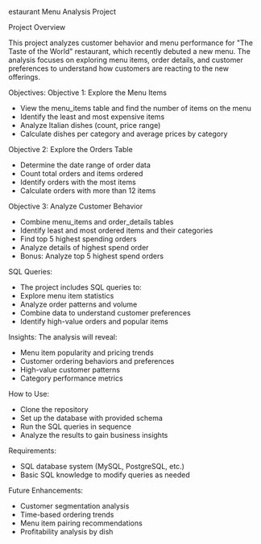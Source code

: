 estaurant Menu Analysis Project

Project Overview

This project analyzes customer behavior and menu performance for "The Taste of the World" restaurant, which recently debuted a new menu.
The analysis focuses on exploring menu items, order details, and customer preferences to understand how customers are reacting to the new offerings.

Objectives:
Objective 1: Explore the Menu Items
* View the menu_items table and find the number of items on the menu
* Identify the least and most expensive items
* Analyze Italian dishes (count, price range)
* Calculate dishes per category and average prices by category

Objective 2: Explore the Orders Table
* Determine the date range of order data
* Count total orders and items ordered
* Identify orders with the most items
* Calculate orders with more than 12 items
  
Objective 3: Analyze Customer Behavior
* Combine menu_items and order_details tables
* Identify least and most ordered items and their categories
* Find top 5 highest spending orders
* Analyze details of highest spend order
* Bonus: Analyze top 5 highest spend orders

SQL Queries:
* The project includes SQL queries to:
* Explore menu item statistics
* Analyze order patterns and volume
* Combine data to understand customer preferences
* Identify high-value orders and popular items

Insights:
The analysis will reveal:
* Menu item popularity and pricing trends
* Customer ordering behaviors and preferences
* High-value customer patterns
* Category performance metrics

How to Use:
* Clone the repository
* Set up the database with provided schema
* Run the SQL queries in sequence
* Analyze the results to gain business insights
  
Requirements:
* SQL database system (MySQL, PostgreSQL, etc.)
* Basic SQL knowledge to modify queries as needed

Future Enhancements:
* Customer segmentation analysis
* Time-based ordering trends
* Menu item pairing recommendations
* Profitability analysis by dish
